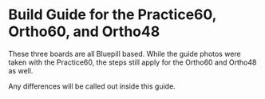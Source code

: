 # Build Guide for the Practice60, Ortho60, and Ortho48

These three boards are all Bluepill based. While the guide photos were taken with the Practice60, the steps still apply for the Ortho60 and Ortho48 as well.

Any differences will be called out inside this guide.

